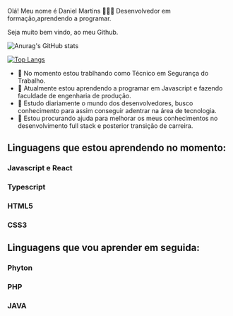 Olá! Meu nome é Daniel Martins 👩🏻‍💻
Desenvolvedor em formação,aprendendo a programar.

Seja muito bem vindo, ao meu Github.

 ![Anurag's GitHub stats](https://github-readme-stats.vercel.app/api?username=Danielmartinssilva135&show_icons=true&theme=radical)
 
 [![Top Langs](https://github-readme-stats.vercel.app/api/top-langs/?username=Danielmartinssilva135&layout=compact)](https://github.com/Danielmartinssilva135/github-readme-stats)
 
 <link rel="stylesheet" href="https://cdn.jsdelivr.net/gh/devicons/devicon@v2.15.1/devicon.min.css">
 <link rel="stylesheet" href="https://cdn.jsdelivr.net/gh/devicons/devicon@v2.15.1/devicon.min.css">
 <link rel="stylesheet" href="https://cdn.jsdelivr.net/gh/devicons/devicon@v2.15.1/devicon.min.css">
 
 
          

- 🔭 No momento estou trablhando como Técnico em Segurança do Trabalho.
- 🌱 Atualmente estou aprendendo a programar em Javascript e fazendo faculdade de engenharia de produção.
- 👯 Estudo diariamente o mundo dos desenvolvedores, busco conhecimento para assim conseguir adentrar na área de tecnologia.
- 🤔 Estou procurando ajuda para melhorar os meus conhecimentos no desenvolvimento full stack e posterior transição de carreira.

 ## Linguagens que estou aprendendo no momento:
 ### Javascript e React
 ### Typescript
 ### HTML5
 ### CSS3
 
 ## Linguagens que vou aprender em seguida:
 ### Phyton
 ### PHP 
 ### JAVA

